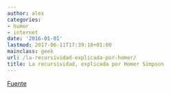 ```yaml
---
author: alex
categories:
- humor
- internet
date: '2016-01-01'
lastmod: 2017-06-11T17:39:18+01:00
mainclass: geek
url: /la-recursividad-explicada-por-homer/
title: La recursividad, explicada por Homer Simpson
---
```


<figure>
    <a href="/img/2012/04/tumblr_ld50v7q6tn1qabw68o1_4001.gif"  ><amp-img sizes="(min-width: 320px) 320px, 100vw" on="tap:lightbox1" role="button" tabindex="0" layout="responsive"  height="240px" src="/img/2012/04/tumblr_ld50v7q6tn1qabw68o1_4001.gif" width="320px" /></a>
</figure>


<a href="https://plus.google.com/118038952320880179394/posts/6DB9jgDZU4Q" target="_blank">Fuente</a>

